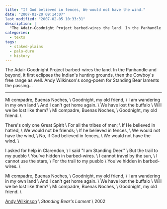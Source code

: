 ```yaml
---
title: "If God believed in fences, We would not have the wind."
date: "2007-01-20 09:14:07"
last_modified: "2007-02-05 10:33:31"
description: |
  "The Adair-Goodnight Project barbed-wires the land. In the Panhandle and beyond, it first eclipses the Indian's hunting grounds, then the Cowboy's free range as well. Andy Wilkinson's song-poem for Standing Bear laments the passing..."
categories:
  - texts
tags:
  - staked-plains
  - palo-duro
  - history    
---
```

The Adair-Goodnight Project barbed-wires the land. In the Panhandle and beyond, it first eclipses the Indian's hunting grounds, then the Cowboy's free range as well. Andy Wilkinson's song-poem for Standing Bear laments the passing...

***

Mi compadre, Buenas Noches,  \\
Goodnight, my old friend,  \\
I am wandering in my own land  \\
And I can't get home again.  \\
We have lost the buffalo  \\
Will we be lost like them?  \\
Mi compadre, Buenas Noches,  \\
Goodnight, my old friend.  \\

There's only one Great Spirit  \\
For all the tribes of men;  \\
If He believed in hatred,  \\
We would not be friends;  \\
If he believed in fences,  \\
We would not have the wind,  \\
No, if God believed in fences,  \\
We would not have the wind.  \\

I asked for help in Clarendon,  \\
I said "I am Standing Deer."  \\
But the trail to my pueblo  \\
You've hidden in barbed-wires.  \\
I cannot travel by the sun,  \\
I cannot use the stars,  \\
For the trail to my pueblo  \\
You've hidden in barbed-wires.  \\

Mi compadre, Buenas Noches,  \\
Goodnight, my old friend,  \\
I am wandering in my own land  \\
And I can't get home again.  \\
We have lost the buffalo  \\
Will we be lost like them?  \\
Mi compadre, Buenas Noches,  \\
Goodnight, my old friend.  \\

[Andy Wilkinson](http://www.andywilkinson.net/cglnwrit.html "Andy Wilkinson")  \\
_Standing Bear's Lament_  \\
2002  
